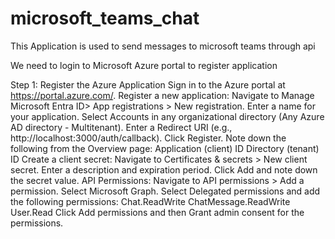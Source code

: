 # microsoft_teams_chat
This Application is used to send messages to microsoft teams  through api 

We need to login to Microsoft Azure portal to register application

Step 1: Register the Azure Application
Sign in to the Azure portal at https://portal.azure.com/.
Register a new application:
Navigate to Manage Microsoft Entra ID> App registrations > New registration.
Enter a name for your application.
Select Accounts in any organizational directory (Any Azure AD directory - Multitenant).
Enter a Redirect URI (e.g., http://localhost:3000/auth/callback).
Click Register.
Note down the following from the Overview page:
Application (client) ID
Directory (tenant) ID
Create a client secret:
Navigate to Certificates & secrets > New client secret.
Enter a description and expiration period.
Click Add and note down the secret value.
API Permissions:
Navigate to API permissions > Add a permission.
Select Microsoft Graph.
Select Delegated permissions and add the following permissions:
Chat.ReadWrite
ChatMessage.ReadWrite
User.Read
Click Add permissions and then Grant admin consent for the permissions.


